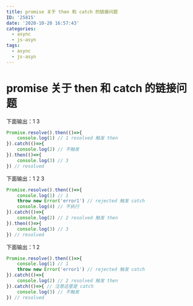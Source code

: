 ```yaml
---
title: promise 关于 then 和 catch 的链接问题
ID: '25815'
date: '2020-10-20 16:57:43'
categories:
  - async
  - js-asyn
tags:
  - async
  - js-asyn
---
```


# promise 关于 then 和 catch 的链接问题

下面输出：1 3

``` js 
Promise.resolve().then(()=>{
    console.log(1) // 1 resolved 触发 then
}).catch(()=>{
    console.log(2) // 不触发
}).then(()=>{
    console.log(3) // 3
}) // resolved
```

下面输出：1 2 3

``` js 
Promise.resolve().then(()=>{
    console.log(1) // 1
    throw new Error('error1') // rejected 触发 catch
    console.log(4) // 不执行
}).catch(()=>{
    console.log(2) // 2 resolved 触发 then
}).then(()=>{
    console.log(3) // 3
}) // resolved
```

下面输出：1 2

``` js 
Promise.resolve().then(()=>{
    console.log(1) // 1
    throw new Error('error1') // rejected 触发 catch
}).catch(()=>{
    console.log(2) // 2 resolved 触发 then
}).catch(()=>{ // 注意这里是 catch
    console.log(3) // 不触发
}) // resolved
```
 
 
 
 
 
 
 
 
 
 
 
 
 
 
 
 
 
 
 
 
 
 
 
